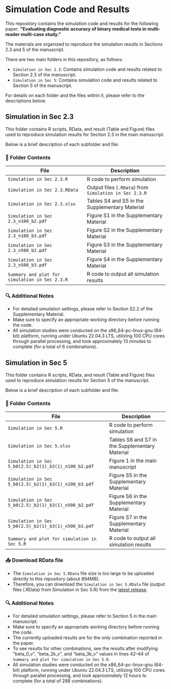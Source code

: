 # Simulation Code and Results

This repository contains the simulation code and results for the following paper:
**"Evaluating diagnostic accuracy of binary medical tests in multi-reader multi-case study."**

The materials are organized to reproduce the simulation results in Sections 2.3 and 5 of the manuscript.

There are two main folders in this repository, as follows:
- `Simulation in Sec 2.3`: Contains simulation code and results related to Section 2.3 of the manuscript.
- `Simulation in Sec 5`: Contains simulation code and results related to Section 5 of the manuscript.

For details on each folder and the files within it, please refer to the descriptions below.



## Simulation in Sec 2.3

This folder contains R scripts, RData, and result (Table and Figure) files used to reproduce simulation results for Section 2.3 in the main manuscript. 

Below is a brief description of each subfolder and file:


### 📁 Folder Contents

| File                                           | Description                                            |
|------------------------------------------------|--------------------------------------------------------|
| `Simulation in Sec 2.3.R`                      | R code to perform simulation                           |
| `Simulation in Sec 2.3.RData`                  | Output files (`.RData`) from `Simulation in Sec 2.3.R` |
| `Simulation in Sec 2.3.xlsx`                   | Tables S4 and S5 in the Supplementary Material         |
| `Simulation in Sec 2.3_n100_b2.pdf`            | Figure S1 in the Supplementary Material                |
| `Simulation in Sec 2.3_n100_b3.pdf`            | Figure S2 in the Supplementary Material                |
| `Simulation in Sec 2.3_n500_b2.pdf`            | Figure S3 in the Supplementary Material                |
| `Simulation in Sec 2.3_n500_b3.pdf`            | Figure S4 in the Supplementary Material                |
| `Summary and plot for simulation in Sec 2.3.R` | R code to output all simulation results                |


### 🔍 Additional Notes
- For detailed simulation settings, please refer to Section S2.2 of the Supplementary Material.
- Make sure to specify an appropriate working directory before running the code.
- All simulation studies were conducted on the x86_64-pc-linux-gnu (64-bit) platform, running under Ubuntu 22.04.3 LTS, utilizing 100 CPU cores through parallel processing, and took approximately 13 minutes to complete (for a total of 6 combinations).



## Simulation in Sec 5

This folder contains R scripts, RData, and result (Table and Figure) files used to reproduce simulation results for Section 5 of the manuscript. 

Below is a brief description of each subfolder and file:


### 📁 Folder Contents

| File                                                  | Description                                          |
|-------------------------------------------------------|------------------------------------------------------|
| `Simulation in Sec 5.R`                               | R code to perform simulation                         |
| `Simulation in Sec 5.xlsx`                            | Tables S6 and S7 in the Supplementary Material       |
| `Simulation in Sec 5_b0(2.5)_b2(1)_b3(1)_n100_b2.pdf` | Figure 1 in the main manuscript                      |
| `Simulation in Sec 5_b0(2.5)_b2(1)_b3(1)_n100_b3.pdf` | Figure S5 in the Supplementary Material              |
| `Simulation in Sec 5_b0(2.5)_b2(1)_b3(1)_n500_b2.pdf` | Figure S6 in the Supplementary Material              |
| `Simulation in Sec 5_b0(2.5)_b2(1)_b3(1)_n500_b3.pdf` | Figure S7 in the Supplementary Material              |
| `Summary and plot for simulation in Sec 5.R`          | R code to output all simulation results              |

### 📥 Download RData file

- The `Simulation in Sec 5.RData` file size is too large to be uploaded directly to this repository (about 894MB).
- Therefore, you can download the `Simulation in Sec 5.RData` file (output files (.RData) from Simulation in Sec 5.R) from the [latest release](https://github.com/seungjae2525/MRMCbinary_simualtion/releases/latest).

### 🔍 Additional Notes
- For detailed simulation settings, please refer to Section 5 in the main manuscript.
- Make sure to specify an appropriate working directory before running the code.
- The currently uploaded results are for the only combination reported in the paper.
- To see results for other combinations, see the results after modifying "beta_0_v", "beta_2k_v", and "beta_3k_v" values ​​in lines 42–44 of `Summary and plot for simulation in Sec 5.R`.
- All simulation studies were conducted on the x86_64-pc-linux-gnu (64-bit) platform, running under Ubuntu 22.04.3 LTS, utilizing 100 CPU cores through parallel processing, and took approximately 12 hours to complete (for a total of 288 combinations).


